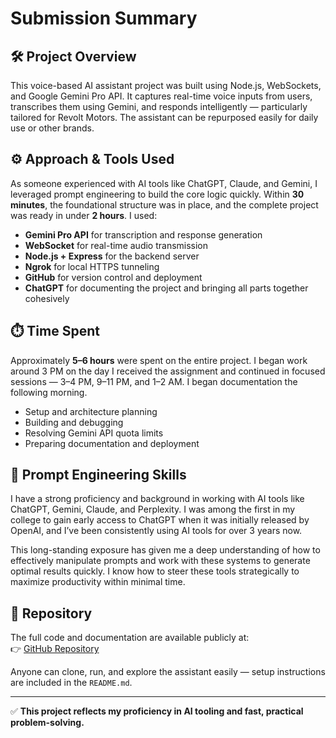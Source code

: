 # Submission Summary

## 🛠 Project Overview

This voice-based AI assistant project was built using Node.js, WebSockets, and Google Gemini Pro API. It captures real-time voice inputs from users, transcribes them using Gemini, and responds intelligently — particularly tailored for Revolt Motors. The assistant can be repurposed easily for daily use or other brands.

## ⚙️ Approach & Tools Used

As someone experienced with AI tools like ChatGPT, Claude, and Gemini, I leveraged prompt engineering to build the core logic quickly. Within **30 minutes**, the foundational structure was in place, and the complete project was ready in under **2 hours**. I used:
- **Gemini Pro API** for transcription and response generation
- **WebSocket** for real-time audio transmission
- **Node.js + Express** for the backend server
- **Ngrok** for local HTTPS tunneling
- **GitHub** for version control and deployment
- **ChatGPT** for documenting the project and bringing all parts together cohesively

## ⏱️ Time Spent

Approximately **5–6 hours** were spent on the entire project. I began work around 3 PM on the day I received the assignment and continued in focused sessions — 3–4 PM, 9–11 PM, and 1–2 AM. I began documentation the following morning.
- Setup and architecture planning
- Building and debugging
- Resolving Gemini API quota limits
- Preparing documentation and deployment

## 🧠 Prompt Engineering Skills

I have a strong proficiency and background in working with AI tools like ChatGPT, Gemini, Claude, and Perplexity. I was among the first in my college to gain early access to ChatGPT when it was initially released by OpenAI, and I’ve been consistently using AI tools for over 3 years now.

This long-standing exposure has given me a deep understanding of how to effectively manipulate prompts and work with these systems to generate optimal results quickly. I know how to steer these tools strategically to maximize productivity within minimal time.

## 🔗 Repository

The full code and documentation are available publicly at:  
👉 [GitHub Repository](https://github.com/Kanishak5228/Voice-AI-Revolt-Assistant)

Anyone can clone, run, and explore the assistant easily — setup instructions are included in the `README.md`.

---
✅ **This project reflects my proficiency in AI tooling and fast, practical problem-solving.**